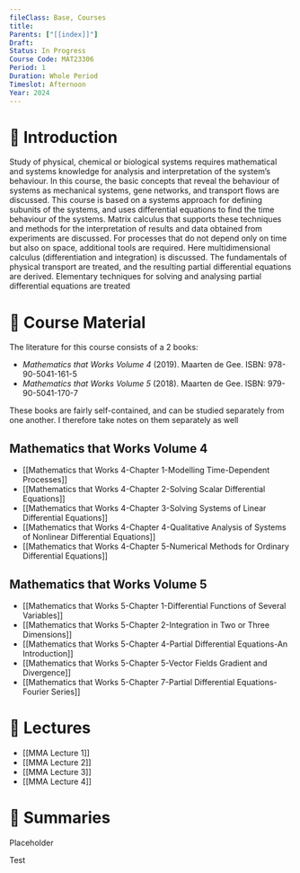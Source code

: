 ```yaml
---
fileClass: Base, Courses
title: 
Parents: ["[[index]]"]
Draft: 
Status: In Progress
Course Code: MAT23306
Period: 1
Duration: Whole Period
Timeslot: Afternoon
Year: 2024
---
```

# 🔎 Introduction

Study of physical, chemical or biological systems requires mathematical and systems knowledge for analysis and interpretation of the system’s behaviour. In this course, the basic concepts that reveal the behaviour of systems as mechanical systems, gene networks, and transport flows are discussed. This course is based on a systems approach for defining subunits of the systems, and uses differential equations to find the time behaviour of the systems. Matrix calculus that supports these techniques and methods for the interpretation of results and data obtained from experiments are discussed. For processes that do not depend only on time but also on space, additional tools are required. Here multidimensional calculus (differentiation and integration) is discussed. The fundamentals of physical transport are treated, and the resulting partial differential equations are derived. Elementary techniques for solving and analysing partial differential equations are treated

# 📖 Course Material
The literature for this course consists of a 2 books: 
- *Mathematics that Works Volume 4* (2019). Maarten de Gee. ISBN: 978-90-5041-161-5
- *Mathematics that Works Volume 5* (2018). Maarten de Gee. ISBN: 979-90-5041-170-7

These books are fairly self-contained, and can be studied separately from one another. I therefore take notes on them separately as well

## Mathematics that Works Volume 4
- [[Mathematics that Works 4-Chapter 1-Modelling Time-Dependent Processes]]
- [[Mathematics that Works 4-Chapter 2-Solving Scalar Differential Equations]]
- [[Mathematics that Works 4-Chapter 3-Solving Systems of Linear Differential Equations]]
- [[Mathematics that Works 4-Chapter 4-Qualitative Analysis of Systems of Nonlinear Differential Equations]]
- [[Mathematics that Works 4-Chapter 5-Numerical Methods for Ordinary Differential Equations]]

## Mathematics that Works Volume 5
- [[Mathematics that Works 5-Chapter 1-Differential Functions of Several Variables]]
- [[Mathematics that Works 5-Chapter 2-Integration in Two or Three Dimensions]]
- [[Mathematics that Works 5-Chapter 4-Partial Differential Equations-An Introduction]]
- [[Mathematics that Works 5-Chapter 5-Vector Fields Gradient and Divergence]]
- [[Mathematics that Works 5-Chapter 7-Partial Differential Equations-Fourier Series]]

# 📢 Lectures
- [[MMA Lecture 1]]
- [[MMA Lecture 2]]
- [[MMA Lecture 3]]
- [[MMA Lecture 4]]

# 🔗 Summaries
Placeholder

Test


